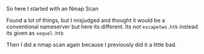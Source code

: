 
So here I started with an Nmap Scan

Found a lot of things, but I misjudged and thought it would be a conventional nameserver but here its different. Its not `escapetwo.htb` instead its given as `sequel.htb`

Then I did a nmap scan again because I previously did it a little bad.